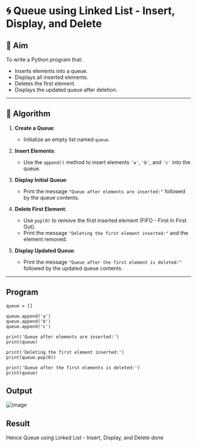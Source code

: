 # 🌀 Queue using Linked List - Insert, Display, and Delete

## 🎯 Aim

To write a Python program that:
- Inserts elements into a queue.
- Displays all inserted elements.
- Deletes the first element.
- Displays the updated queue after deletion.

---

## 🧠 Algorithm

1. **Create a Queue**:
   - Initialize an empty list named `queue`.

2. **Insert Elements**:
   - Use the `append()` method to insert elements `'a'`, `'b'`, and `'c'` into the queue.

3. **Display Initial Queue**:
   - Print the message `"Queue after elements are inserted:"` followed by the queue contents.

4. **Delete First Element**:
   - Use `pop(0)` to remove the first inserted element (FIFO - First In First Out).
   - Print the message `"Deleting the first element inserted:"` and the element removed.

5. **Display Updated Queue**:
   - Print the message `"Queue after the first element is deleted:"` followed by the updated queue contents.

---

## Program
```
queue = []

queue.append('a')
queue.append('b')
queue.append('c')

print('Queue after elements are inserted:')
print(queue)

print('Deleting the first element inserted:')
print(queue.pop(0))

print('Queue after the first elements is deleted:')
print(queue)
```

## Output
![image](https://github.com/user-attachments/assets/92cb051b-d51e-4972-b2fd-9656b5c3516e)

## Result
 Hence Queue using Linked List - Insert, Display, and Delete done
